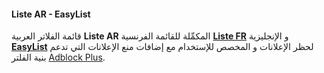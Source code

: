 #### Liste AR - EasyList

قائمة الفلاتر العربية **Liste AR** المكمِّلة للقائمة الفرنسية [**Liste FR**](https://github.com/easylist/listefr) و الإنجليزية [**EasyList**](https://github.com/easylist/easylist/tree/master/easylist) لحظر الإعلانات و المخصص للإستخدام مع إضافات منع الإعلانات التي تدعم بنية الفلتر [Adblock Plus](https://help.adblockplus.org/hc/en-us/sections/360012551393-Manage-filters).
